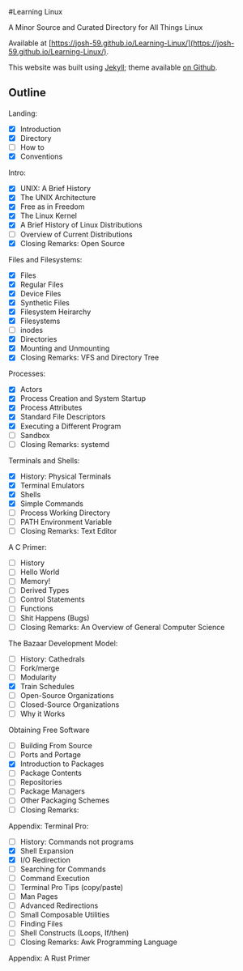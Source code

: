 #Learning Linux

A Minor Source and Curated Directory for All Things Linux

Available at [https://josh-59.github.io/Learning-Linux/](https://josh-59.github.io/Learning-Linux/).

This website was built using [Jekyll](https://jekyllrb.com/); theme
available [on Github](https://github.com/josh-59/Book-Like).

## Outline
#### 

Landing:
- [x] Introduction 
- [x] Directory
- [ ] How to
- [x] Conventions

Intro:
- [x] UNIX: A Brief History
- [x] The UNIX Architecture
- [x] Free as in Freedom
- [x] The Linux Kernel
- [x] A Brief History of Linux Distributions
- [ ] Overview of Current Distributions
- [x] Closing Remarks: Open Source

Files and Filesystems:
- [x] Files
- [x] Regular Files
- [x] Device Files
- [x] Synthetic Files
- [x] Filesystem Heirarchy
- [x] Filesystems
- [ ] inodes
- [x] Directories
- [x] Mounting and Unmounting
- [x] Closing Remarks: VFS and Directory Tree

Processes:
- [x] Actors
- [x] Process Creation and System Startup
- [x] Process Attributes
- [x] Standard File Descriptors
- [x] Executing a Different Program
- [ ] Sandbox
- [ ] Closing Remarks: systemd

Terminals and Shells:
- [x] History: Physical Terminals
- [x] Terminal Emulators
- [x] Shells
- [x] Simple Commands
- [ ] Process Working Directory
- [ ] PATH Environment Variable
- [ ] Closing Remarks: Text Editor

A C Primer:
- [ ] History
- [ ] Hello World
- [ ] Memory!
- [ ] Derived Types
- [ ] Control Statements
- [ ] Functions
- [ ] Shit Happens (Bugs)
- [ ] Closing Remarks: An Overview of General Computer Science

The Bazaar Development Model:
- [ ] History: Cathedrals 
- [ ] Fork/merge
- [ ] Modularity
- [X] Train Schedules
- [ ] Open-Source Organizations
- [ ] Closed-Source Organizations
- [ ] Why it Works

Obtaining Free Software
- [ ] Building From Source
- [ ] Ports and Portage
- [X] Introduction to Packages
- [ ] Package Contents
- [ ] Repositories
- [ ] Package Managers
- [ ] Other Packaging Schemes
- [ ] Closing Remarks:

Appendix: Terminal Pro:
- [ ] History: Commands not programs
- [x] Shell Expansion
- [x] I/O Redirection
- [ ] Searching for Commands
- [ ] Command Execution
- [ ] Terminal Pro Tips (copy/paste)
- [ ] Man Pages
- [ ] Advanced Redirections
- [ ] Small Composable Utilities
- [ ] Finding Files 
- [ ] Shell Constructs (Loops, If/then)
- [ ] Closing Remarks: Awk Programming Language

Appendix: A Rust Primer
